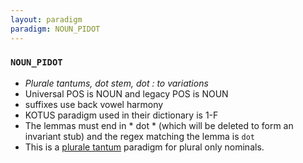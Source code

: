 ```yaml
---
layout: paradigm
paradigm: NOUN_PIDOT
---
```

### ` NOUN_PIDOT `

* _Plurale tantums, dot stem, dot : to variations_
* Universal POS is NOUN and legacy POS is NOUN
* suffixes use back vowel harmony
* KOTUS paradigm used in their dictionary is 1-F
* The lemmas must end in * dot * (which will be deleted to form an invariant stub) and the regex matching the lemma is ` dot `
* This is a [plurale tantum](https://en.wikipedia.org/wiki/Plurale_tantum) paradigm for plural only nominals.
